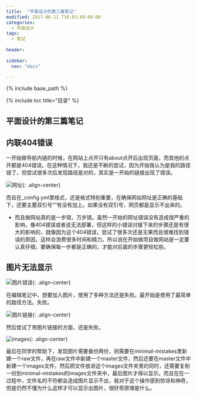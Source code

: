 ```yaml
---
title:  "平面设计的第三篇笔记"
modified: 2017-06-11 T16:03:49-04:00
categories: 
  - 平面设计
tags:
  - 笔记
  
header:
 
sidebar:
  nav: "docs"
  
---
```


{% include base_path %}

{% include toc title="目录" %}


## 平面设计的第三篇笔记

## 内联404错误

一开始做导航内链的时候，在网站上点开只有about点开后出现页面，而其他的点开都是404错误。在这种情况下，我还是不断的尝试，因为开始我认为是我的路径错了，但尝试很多次后发现路径是对的，其实是一开始的链接出现了错误。

![网址](https://gitee.com/lishanshan33/minimal-mistakes/raw/master/images/网址.PNG){: .align-center}

而且在_config.yml里格式，还是格式特别重要，在确保网站网址是正确的基础下，还要主要双引号“”有没有加上。如果没有双引号，网页都是显示不出来的。

- 而且做网站真的是一步错，万步错。虽然一开始的网址错误没有造成很严重的影响，像404错误或者说无法部署，但这样的小错误对接下来的步骤还是有很大的影响的，就像因为这个404错误，尝试了很多次还是无果而且很难找到错误的原因，这样会浪费很多时间和精力。所以说在开始做项目做网站是一定要认真仔细，要确保每一步都是正确的，才能对后面的步骤更轻松些。

## 图片无法显示

![图片错误](https://gitee.com/lishanshan33/minimal-mistakes/raw/master/images/图片错误.PNG){: .align-center}

在编辑笔记中，想要加入图片，使用了多种方法还是失败。最开始是使用了最简单的路径方法。失败。

![图片链接](https://gitee.com/lishanshan33/minimal-mistakes/raw/master/images/链接.PNG){: .align-center}

然后尝试了用图片链接的方面，还是失败。

![images](https://gitee.com/lishanshan33/minimal-mistakes/raw/master/images/images.PNG){: .align-center}

最后在同学的帮助下，发现图片需要备份两份，则需要在minimal-mistakes里新建一个raw文件，再在raw文件中新建一个master文件，然后还要在master文件中新建一个images文件，然后把文件放进这个images文件夹里的同时，还需要复制一份到minimal-mistakes的images文件夹中，最后图片才得以显示。而且在在一过程中，文件名的不符都会造成图片显示不出，我对于这个操作感到惊讶和神奇，但是仍然不懂为什么这样才可以显示出图片，很好奇原理是什么。